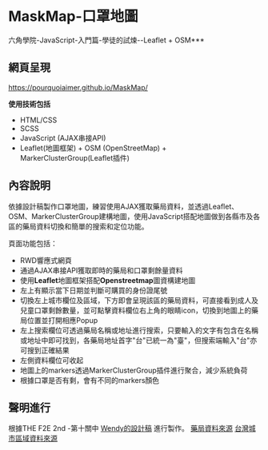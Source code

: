 # MaskMap-口罩地圖
六角學院-JavaScript-入門篇-學徒的試煉--Leaflet + OSM***

## 網頁呈現
https://pourquoiaimer.github.io/MaskMap/

**使用技術包括**
* HTML/CSS
* SCSS
* JavaScript (AJAX串接API)
* Leaflet(地圖框架) + OSM (OpenStreetMap) + MarkerClusterGroup(Leaflet插件)

## 內容說明
依據設計稿製作口罩地圖，練習使用AJAX獲取藥局資料，並透過Leaflet、OSM、MarkerClusterGroup建構地圖，使用JavaScript搭配地圖做到各縣市及各區的藥局資料切換和簡單的搜索和定位功能。

  頁面功能包括：
* RWD響應式網頁
* 通過AJAX串接API獲取即時的藥局和口罩剩餘量資料
* 使用**Leaflet**地圖框架搭配**Openstreetmap**圖資構建地圖
* 左上有顯示當下日期並判斷可購買的身份證尾號
* 切換左上城市欄位及區域，下方即會呈現該區的藥局資料，可直接看到成人及兒童口罩剩餘數量，並可點擊資料欄位右上角的眼睛icon，切換到地圖上的藥局位置並打開相應Popup
* 左上搜索欄位可透過藥局名稱或地址進行搜索，只要輸入的文字有包含在名稱或地址中即可找到，各藥局地址首字"台"已統一為"臺"，但搜索端輸入"台"亦可搜到正確結果
* 左側資料欄位可收起
* 地圖上的markers透過MarkerClusterGroup插件進行聚合，減少系統負荷
* 根據口罩是否有剩，會有不同的markers顏色


## 聲明進行
根據THE F2E 2nd -第十關中 [Wendy的設計稿](https://challenge.thef2e.com/user/2259?schedule=4452#works-4452) 進行製作。
[藥局資料來源](https://raw.githubusercontent.com/kiang/pharmacies/master/json/points.json)
[台灣城市區域資料來源](https://github.com/donma/TaiwanAddressCityAreaRoadChineseEnglishJSON/blob/master/CityCountyData.json)

